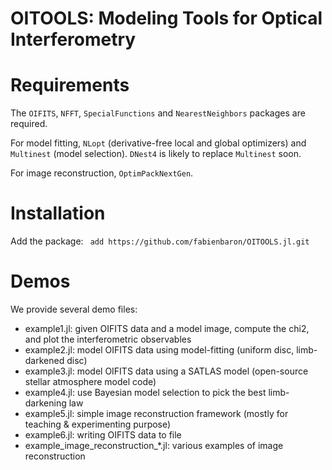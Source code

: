 # OITOOLS: Modeling Tools for Optical Interferometry

# Requirements

The ```OIFITS```, ```NFFT```, ```SpecialFunctions``` and ```NearestNeighbors``` packages are required.

For model fitting, ```NLopt``` (derivative-free local and global optimizers) and ```Multinest``` (model selection). ```DNest4``` is likely to replace ```Multinest``` soon.

For image reconstruction, ```OptimPackNextGen```.

# Installation

Add the package:
``` add https://github.com/fabienbaron/OITOOLS.jl.git```

# Demos

We provide several demo files:
* example1.jl: given OIFITS data and a model image, compute the chi2, and plot the interferometric observables
* example2.jl: model OIFITS data using model-fitting (uniform disc, limb-darkened disc)
* example3.jl: model OIFITS data using a SATLAS model (open-source stellar atmosphere model code)
* example4.jl: use Bayesian model selection to pick the best limb-darkening law
* example5.jl: simple image reconstruction framework (mostly for teaching & experimenting purpose)
* example6.jl: writing OIFITS data to file
* example_image_reconstruction_*.jl: various examples of image reconstruction